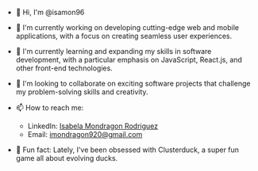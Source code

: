 - 👋 Hi, I'm @isamon96

- 👀 I'm currently working on developing cutting-edge web and mobile applications, with a focus on creating seamless user experiences.

- 🌱 I'm currently learning and expanding my skills in software development, with a particular emphasis on JavaScript, React.js, and other front-end technologies.

- 💞️ I'm looking to collaborate on exciting software projects that challenge my problem-solving skills and creativity.

- 📫 How to reach me:
  - LinkedIn: [Isabela Mondragon Rodriguez](www.linkedin.com/in/isabelamondragonr)
  - Email: [imondragon920@gmail.com](mailto:imondragon920@gmail.com)

- 🤯 Fun fact: Lately, I've been obsessed with Clusterduck, a super fun game all about evolving ducks.

  
<!---
isamon96/isamon96 is a ✨ special ✨ repository because its `README.md` (this file) appears on your GitHub profile.
You can click the Preview link to take a look at your changes.
--->
